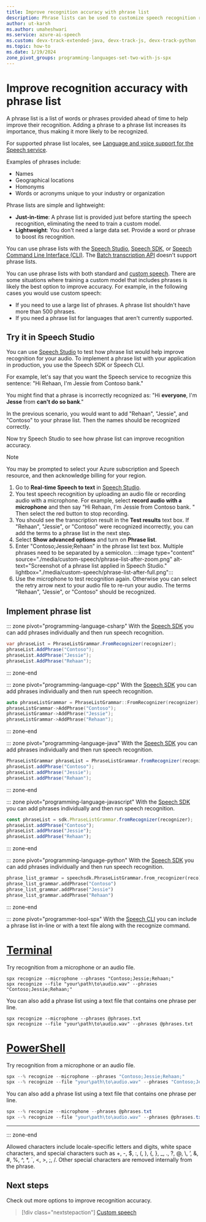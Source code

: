 ```yaml
---
title: Improve recognition accuracy with phrase list
description: Phrase lists can be used to customize speech recognition results based on context. 
author: ut-karsh
ms.author: umaheshwari
ms.service: azure-ai-speech
ms.custom: devx-track-extended-java, devx-track-js, devx-track-python
ms.topic: how-to 
ms.date: 1/19/2024
zone_pivot_groups: programming-languages-set-two-with-js-spx
---
```


# Improve recognition accuracy with phrase list

A phrase list is a list of words or phrases provided ahead of time to help improve their recognition. Adding a phrase to a phrase list increases its importance, thus making it more likely to be recognized.

For supported phrase list locales, see [Language and voice support for the Speech service](language-support.md?tabs=phraselist).

Examples of phrases include:
* Names
* Geographical locations
* Homonyms
* Words or acronyms unique to your industry or organization

Phrase lists are simple and lightweight:
- **Just-in-time**: A phrase list is provided just before starting the speech recognition, eliminating the need to train a custom model. 
- **Lightweight**: You don't need a large data set. Provide a word or phrase to boost its recognition.

You can use phrase lists with the [Speech Studio](speech-studio-overview.md), [Speech SDK](quickstarts/setup-platform.md), or [Speech Command Line Interface (CLI)](spx-overview.md). The [Batch transcription API](batch-transcription.md) doesn't support phrase lists.

You can use phrase lists with both standard and [custom speech](custom-speech-overview.md). There are some situations where training a custom model that includes phrases is likely the best option to improve accuracy. For example, in the following cases you would use custom speech: 
- If you need to use a large list of phrases. A phrase list shouldn't have more than 500 phrases. 
- If you need a phrase list for languages that aren't currently supported.

## Try it in Speech Studio

You can use [Speech Studio](speech-studio-overview.md) to test how phrase list would help improve recognition for your audio. To implement a phrase list with your application in production, you use the Speech SDK or Speech CLI. 

For example, let's say that you want the Speech service to recognize this sentence:
"Hi Rehaan, I'm Jessie from Contoso bank."

You might find that a phrase is incorrectly recognized as:
"Hi **everyone**, I'm **Jesse** from **can't do so bank**."

In the previous scenario, you would want to add "Rehaan", "Jessie", and "Contoso" to your phrase list. Then the names should be recognized correctly. 

Now try Speech Studio to see how phrase list can improve recognition accuracy.

> [!NOTE]
> You may be prompted to select your Azure subscription and Speech resource, and then acknowledge billing for your region. 

1. Go to **Real-time Speech to text** in [Speech Studio](https://aka.ms/speechstudio/speechtotexttool). 
1. You test speech recognition by uploading an audio file or recording audio with a microphone. For example, select **record audio with a microphone** and then say "Hi Rehaan, I'm Jessie from Contoso bank. " Then select the red button to stop recording. 
1. You should see the transcription result in the **Test results** text box. If "Rehaan", "Jessie", or "Contoso" were recognized incorrectly, you can add the terms to a phrase list in the next step.
1. Select **Show advanced options** and turn on **Phrase list**. 
1. Enter "Contoso;Jessie;Rehaan" in the phrase list text box. Multiple phrases need to be separated by a semicolon.
    :::image type="content" source="./media/custom-speech/phrase-list-after-zoom.png" alt-text="Screenshot of a phrase list applied in Speech Studio." lightbox="./media/custom-speech/phrase-list-after-full.png":::
1. Use the microphone to test recognition again. Otherwise you can select the retry arrow next to your audio file to re-run your audio. The terms "Rehaan", "Jessie", or "Contoso" should be recognized. 

## Implement phrase list

::: zone pivot="programming-language-csharp"
With the [Speech SDK](speech-sdk.md) you can add phrases individually and then run speech recognition. 

```csharp
var phraseList = PhraseListGrammar.FromRecognizer(recognizer);
phraseList.AddPhrase("Contoso");
phraseList.AddPhrase("Jessie");
phraseList.AddPhrase("Rehaan");
```
::: zone-end

::: zone pivot="programming-language-cpp"
With the [Speech SDK](speech-sdk.md) you can add phrases individually and then run speech recognition. 

```cpp
auto phraseListGrammar = PhraseListGrammar::FromRecognizer(recognizer);
phraseListGrammar->AddPhrase("Contoso");
phraseListGrammar->AddPhrase("Jessie");
phraseListGrammar->AddPhrase("Rehaan");
```
::: zone-end

::: zone pivot="programming-language-java"
With the [Speech SDK](speech-sdk.md) you can add phrases individually and then run speech recognition. 

```java
PhraseListGrammar phraseList = PhraseListGrammar.fromRecognizer(recognizer);
phraseList.addPhrase("Contoso");
phraseList.addPhrase("Jessie");
phraseList.addPhrase("Rehaan");
```
::: zone-end

::: zone pivot="programming-language-javascript"
With the [Speech SDK](speech-sdk.md) you can add phrases individually and then run speech recognition. 

```javascript
const phraseList = sdk.PhraseListGrammar.fromRecognizer(recognizer);
phraseList.addPhrase("Contoso");
phraseList.addPhrase("Jessie");
phraseList.addPhrase("Rehaan");
```
::: zone-end

::: zone pivot="programming-language-python"
With the [Speech SDK](speech-sdk.md) you can add phrases individually and then run speech recognition. 

```Python
phrase_list_grammar = speechsdk.PhraseListGrammar.from_recognizer(reco)
phrase_list_grammar.addPhrase("Contoso")
phrase_list_grammar.addPhrase("Jessie")
phrase_list_grammar.addPhrase("Rehaan")
```
::: zone-end

::: zone pivot="programmer-tool-spx"
With the [Speech CLI](spx-overview.md) you can include a phrase list in-line or with a text file along with the recognize command.

# [Terminal](#tab/terminal)

Try recognition from a microphone or an audio file. 

```console
spx recognize --microphone --phrases "Contoso;Jessie;Rehaan;"
spx recognize --file "your\path\to\audio.wav" --phrases "Contoso;Jessie;Rehaan;"
```

You can also add a phrase list using a text file that contains one phrase per line.

```console
spx recognize --microphone --phrases @phrases.txt
spx recognize --file "your\path\to\audio.wav" --phrases @phrases.txt
```

# [PowerShell](#tab/powershell)

Try recognition from a microphone or an audio file. 

```powershell
spx --% recognize --microphone --phrases "Contoso;Jessie;Rehaan;"
spx --% recognize --file "your\path\to\audio.wav" --phrases "Contoso;Jessie;Rehaan;"
```

You can also add a phrase list using a text file that contains one phrase per line.

```powershell
spx --% recognize --microphone --phrases @phrases.txt
spx --% recognize --file "your\path\to\audio.wav" --phrases @phrases.txt
```

***

::: zone-end

Allowed characters include locale-specific letters and digits, white space characters, and special characters such as +, \-, $, :, (, ), {, }, \_, ., ?, @, \\, ’, &, \#, %, \^, \*, \`, \<, \>, ;, \/. Other special characters are removed internally from the phrase.

## Next steps

Check out more options to improve recognition accuracy.

> [!div class="nextstepaction"]
> [Custom speech](custom-speech-overview.md)
